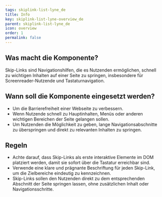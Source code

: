 ```yaml
---
tags: skiplink-list-lyne_de
title: Info
key: skiplink-list-lyne-overview_de
parent: skiplink-list-lyne_de
icon: overview
order: 1
permalink: false
---
```


## Was macht die Komponente?
Skip-Links sind Navigationshilfen, die es Nutzenden ermöglichen, schnell zu wichtigen Inhalten auf einer Seite zu springen, insbesondere für Screenreader-Nutzende und Tastaturnavigation.

## Wann soll die Komponente eingesetzt werden?
* Um die Barrierefreiheit einer Webseite zu verbessern.
* Wenn Nutzende schnell zu Hauptinhalten, Menüs oder anderen wichtigen Bereichen der Seite gelangen sollen.
* Um Nutzenden die Möglichkeit zu geben, lange Navigationsabschnitte zu überspringen und direkt zu relevanten Inhalten zu springen.

## Regeln
* Achte darauf, dass Skip-Links als erste interaktive Elemente im DOM platziert werden, damit sie sofort über die Tastatur erreichbar sind.
* Verwende eine klare und prägnante Beschriftung für jeden Skip-Link, um die Zielbereiche eindeutig zu kennzeichnen.
* Skip-Links sollen den Nutzenden direkt zu dem entsprechenden Abschnitt der Seite springen lassen, ohne zusätzlichen Inhalt oder Navigationsschritte.
